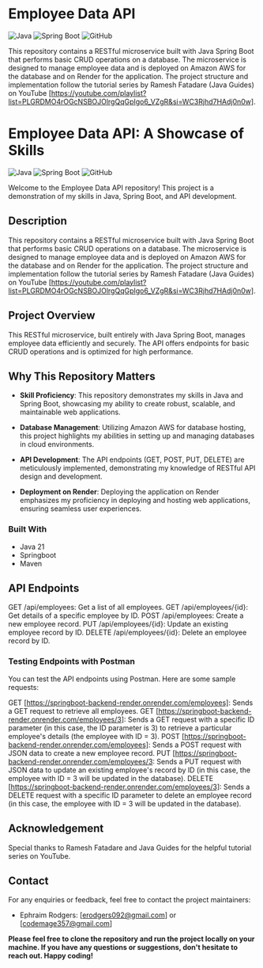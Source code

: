 # Employee Data API

![Java](https://img.shields.io/badge/Java-11-blue)
![Spring Boot](https://img.shields.io/badge/Spring%20Boot-2.5.4-brightgreen)
![GitHub](https://img.shields.io/badge/GitHub-Repository-lightgrey)

This repository contains a RESTful microservice built with Java Spring Boot that performs basic CRUD operations on a database. The microservice is designed to manage employee data and is deployed on Amazon AWS for the database and on Render for the application. The project structure and implementation follow the tutorial series by Ramesh Fatadare (Java Guides) on YouTube [https://youtube.com/playlist?list=PLGRDMO4rOGcNSBOJOlrgQqGpIgo6_VZgR&si=WC3Rjhd7HAdj0n0w].

# Employee Data API: A Showcase of Skills

![Java](https://img.shields.io/badge/Java-11-blue)
![Spring Boot](https://img.shields.io/badge/Spring%20Boot-2.5.4-brightgreen)
![GitHub](https://img.shields.io/badge/GitHub-Repository-lightgrey)

Welcome to the Employee Data API repository! This project is a demonstration of my skills in Java, Spring Boot, and API development.

## Description

This repository contains a RESTful microservice built with Java Spring Boot that performs basic CRUD operations on a database. The microservice is designed to manage employee data and is deployed on Amazon AWS for the database and on Render for the application. The project structure and implementation follow the tutorial series by Ramesh Fatadare (Java Guides) on YouTube [https://youtube.com/playlist?list=PLGRDMO4rOGcNSBOJOlrgQqGpIgo6_VZgR&si=WC3Rjhd7HAdj0n0w].

## Project Overview

This RESTful microservice, built entirely with Java Spring Boot, manages employee data efficiently and securely. The API offers endpoints for basic CRUD operations and is optimized for high performance.

## Why This Repository Matters

- **Skill Proficiency**: This repository demonstrates my skills in Java and Spring Boot, showcasing my ability to create robust, scalable, and maintainable web applications.

- **Database Management**: Utilizing Amazon AWS for database hosting, this project highlights my abilities in setting up and managing databases in cloud environments.

- **API Development**: The API endpoints (GET, POST, PUT, DELETE) are meticulously implemented, demonstrating my knowledge of RESTful API design and development.

- **Deployment on Render**: Deploying the application on Render emphasizes my proficiency in deploying and hosting web applications, ensuring seamless user experiences.

### Built With

- Java 21
- Springboot
- Maven

## API Endpoints
GET /api/employees: Get a list of all employees.
GET /api/employees/{id}: Get details of a specific employee by ID.
POST /api/employees: Create a new employee record.
PUT /api/employees/{id}: Update an existing employee record by ID.
DELETE /api/employees/{id}: Delete an employee record by ID.
### Testing Endpoints with Postman
You can test the API endpoints using Postman. Here are some sample requests:

GET [https://springboot-backend-render.onrender.com/employees]: Sends a GET request to retrieve all employees.
GET [https://springboot-backend-render.onrender.com/employees/3]: Sends a GET request with a specific ID parameter (in this case, the ID parameter is 3) to retrieve a particular employee's details (the employee with ID = 3).
POST [https://springboot-backend-render.onrender.com/employees]: Sends a POST request with JSON data to create a new employee record.
PUT [https://springboot-backend-render.onrender.com/employees/3: Sends a PUT request with JSON data to update an existing employee's record by ID (in this case, the employee with ID = 3 will be updated in the database).
DELETE [https://springboot-backend-render.onrender.com/employees/3]: Sends a DELETE request with a specific ID parameter to delete an employee record (in this case, the employee with ID = 3 will be updated in the database).

## Acknowledgement

Special thanks to Ramesh Fatadare and Java Guides for the helpful tutorial series on YouTube.

## Contact

For any enquiries or feedback, feel free to contact the project maintainers:
- Ephraim Rodgers: [erodgers092@gmail.com] or [codemage357@gmail.com]

**Please feel free to clone the repository and run the project locally on your machine. If you have any questions or suggestions, don't hesitate to reach out. Happy coding!**
